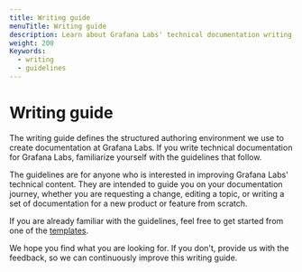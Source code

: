 ```yaml
---
title: Writing guide
menuTitle: Writing guide
description: Learn about Grafana Labs' technical documentation writing guidelines.
weight: 200
Keywords:
  - writing
  - guidelines
---
```


# Writing guide

The writing guide defines the structured authoring environment we use to create documentation at Grafana Labs. If you write technical documentation for Grafana Labs, familiarize yourself with the guidelines that follow.

The guidelines are for anyone who is interested in improving Grafana Labs' technical content. They are intended to guide you on your documentation journey, whether you are requesting a change, editing a topic, or writing a set of documentation for a new product or feature from scratch.

If you are already familiar with the guidelines, feel free to get started from one of the [templates](https://github.com/grafana/writers-toolkit/tree/main/docs/static/templates).

<!-- vale Grafana.Exclamation = NO -->

We hope you find what you are looking for. If you don't, provide us with the feedback, so we can continuously improve this writing guide.

<!-- vale Grafana.Exclamation = YES -->

